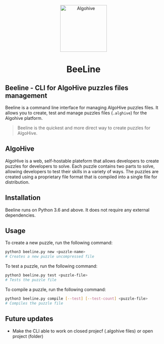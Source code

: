 <p align="center">
  <img width="150px" src="https://raw.githubusercontent.com/AlgoHive-Coding-Puzzles/Ressources/refs/heads/main/images/beeline-logo.png" title="Algohive">
</p>

<h1 align="center">BeeLine</h1>

## Beeline - CLI for AlgoHive puzzles files management

Beeline is a command line interface for managing AlgoHive puzzles files. It allows you to create, test and manage puzzles files (`.alghive`) for the Algohive platform.

> Beeline is the quickest and more direct way to create puzzles for AlgoHive.

## AlgoHive

AlgoHive is a web, self-hostable plateform that allows developers to create puzzles for developers to solve. Each puzzle contains two parts to solve, allowing developers to test their skills in a variety of ways. The puzzles are created using a proprietary file format that is compiled into a single file for distribution.

## Installation

Beeline runs on Python 3.6 and above. It does not require any external dependencies.

## Usage

To create a new puzzle, run the following command:

```bash
python3 beeline.py new <puzzle-name>
# Creates a new puzzle uncompressed file
```

To test a puzzle, run the following command:

```bash
python3 beeline.py test <puzzle-file>
# Tests the puzzle file
```

To compile a puzzle, run the following command:

```bash
python3 beeline.py compile [--test] [--test-count] <puzzle-file>
# Compiles the puzzle file
```

## Future updates

- Make the CLI able to work on closed projecf (.algohive files) or open project (folder)
